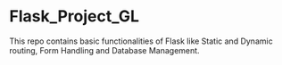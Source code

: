 # Flask_Project_GL

This repo contains basic functionalities of Flask like Static and Dynamic routing, Form Handling and Database Management.
